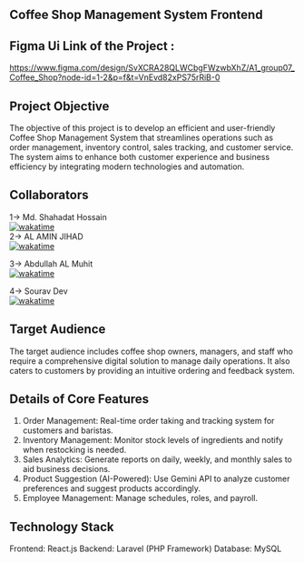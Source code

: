 ## Coffee Shop Management System Frontend

## Figma Ui Link of the Project : 
https://www.figma.com/design/SvXCRA28QLWCbgFWzwbXhZ/A1_group07_Coffee_Shop?node-id=1-2&p=f&t=VnEvd82xPS75rRiB-0

## Project Objective
The objective of this project is to develop an efficient and user-friendly Coffee Shop Management System that streamlines operations such as order management, inventory control, sales tracking, and customer service. The system aims to enhance both customer experience and business efficiency by integrating modern technologies and automation.
## Collaborators

1-> Md. Shahadat Hossain </br>
[![wakatime](https://wakatime.com/badge/user/3e03447a-8791-4526-b6ff-5bcb2cdcbb30/project/eb5a27b1-35c5-4cf9-bf3f-2a936bd9628e.svg)](https://wakatime.com/badge/user/3e03447a-8791-4526-b6ff-5bcb2cdcbb30/project/eb5a27b1-35c5-4cf9-bf3f-2a936bd9628e)  </br>
2-> AL AMIN JIHAD </br>
[![wakatime](https://wakatime.com/badge/user/3da02b1c-7095-45c3-94fd-04673f582943/project/3e34ec2c-b4f8-492b-9ed9-053a89372b4a.svg)](https://wakatime.com/badge/user/3da02b1c-7095-45c3-94fd-04673f582943/project/3e34ec2c-b4f8-492b-9ed9-053a89372b4a)

3-> Abdullah AL Muhit </br>
[![wakatime](https://wakatime.com/badge/user/aaefaa84-9d83-42ba-9869-9891679ad01d/project/a19440b4-da64-4d0f-b45b-2a6574d77806.svg)](https://wakatime.com/badge/user/aaefaa84-9d83-42ba-9869-9891679ad01d/project/a19440b4-da64-4d0f-b45b-2a6574d77806)

4-> Sourav Dev </br>
[![wakatime](https://wakatime.com/badge/user/037d3863-0437-4965-9b1f-18c891f54dbc/project/e28bbb26-e7cf-446a-8692-383f1c7a9d12.svg)](https://wakatime.com/badge/user/037d3863-0437-4965-9b1f-18c891f54dbc/project/e28bbb26-e7cf-446a-8692-383f1c7a9d12)

## Target Audience
The target audience includes coffee shop owners, managers, and staff who require a comprehensive digital solution to manage daily operations. It also caters to customers by providing an intuitive ordering and feedback system.
## Details of Core Features
1. Order Management: Real-time order taking and tracking system for customers and baristas.
2. Inventory Management: Monitor stock levels of ingredients and notify when restocking is needed.
3. Sales Analytics: Generate reports on daily, weekly, and monthly sales to aid business decisions.
4. Product Suggestion (AI-Powered): Use Gemini API to analyze customer preferences and suggest products accordingly.
5. Employee Management: Manage schedules, roles, and payroll.
## Technology Stack
Frontend: React.js
Backend: Laravel (PHP Framework)
Database: MySQL
